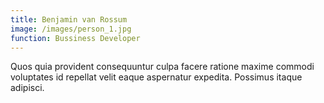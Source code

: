 ```yaml
---
title: Benjamin van Rossum
image: /images/person_1.jpg
function: Bussiness Developer
---
```


Quos quia provident consequuntur culpa facere ratione maxime commodi voluptates id repellat velit eaque aspernatur expedita. Possimus itaque adipisci.